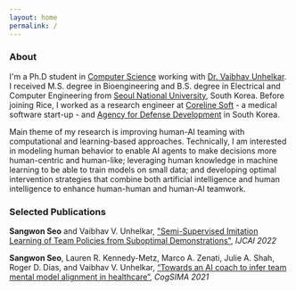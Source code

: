 ```yaml
---
layout: home
permalink: /
---
```

### About
I'm a Ph.D student in [Computer Science](https://cs.rice.edu/) working with [Dr. Vaibhav Unhelkar](https://profiles.rice.edu/faculty/vaibhav-unhelkar). I received M.S. degree in Bioengineering and B.S. degree in Electrical and Computer Engineering from [Seoul National University](https://en.snu.ac.kr/), South Korea. Before joining Rice, I worked as a research engineer at [Coreline Soft](https://www.corelinesoft.com/) - a medical software start-up - and [Agency for Defense Development](https://www.add.re.kr/eps) in South Korea. 

Main theme of my research is improving human-AI teaming with computational and learning-based approaches.
Technically, I am interested in modeling human behavior to enable AI agents to make decisions more human-centric and human-like; leveraging human knowledge in machine learning to be able to train models on small data; and developing optimal intervention strategies that combine both artificial intelligence and human intelligence to enhance human-human and human-AI teamwork.

### Selected Publications
**Sangwon Seo** and Vaibhav V. Unhelkar,
["Semi-Supervised Imitation Learning of Team Policies from Suboptimal Demonstrations"](https://www.ijcai.org/proceedings/2022/0346.pdf),
*IJCAI 2022*

**Sangwon Seo**, Lauren R. Kennedy-Metz, Marco A. Zenati, Julie A. Shah, Roger D. Dias, and Vaibhav V. Unhelkar,
[“Towards an AI coach to infer team mental model alignment in healthcare”](https://ieeexplore.ieee.org/document/9475925),
*CogSIMA 2021*


<!--
Sungjun Kwon, Dongseok Lee, Jeehoon Kim, Youngki Lee, Seungwoo Kang, **Sangwon Seo**, and Kwangsuk Park,
["Sinabro: A smartphone-integrated opportunistic electrocardiogram monitoring system"](https://www.mdpi.com/1424-8220/16/3/361),
*Sensors*, 2016

Su Hwan Hwang, **Sangwon Seo**, Hee Nam Yoon, Hyun Jae Baek, Jaegeol Cho, Jae Won Choi, Yu Jin Lee, Do-Un Jeong, and Kwang Suk Park
["Sleep period time estimation based on electrodermal activity"](https://ieeexplore.ieee.org/abstract/document/7297812),
*J-BHI*, 2015

Jeehoon Kim, Sungjun Kwon, **Sangwon Seo**, and Kwangsuk Park,
["Highly wearable galvanic skin response sensor using flexible and conductive polymer foam"](https://ieeexplore.ieee.org/abstract/document/6945148),
*EMBC 2014*

Seungwoo Kang, Sungjun Kwon, Chungkuk Yoo, **Sangwon Seo**, Kwangsuk Park, Junehwa Song, and Youngki Lee
["Sinabro: Opportunistic and unobtrusive mobile electrocardiogram monitoring system"](https://dl.acm.org/doi/10.1145/2565585.2565605),
*HotMobile 2014*
-->

